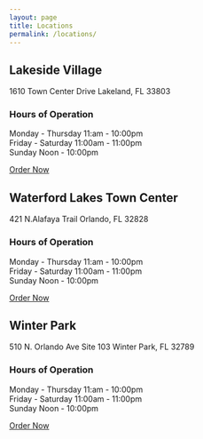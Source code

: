 ```yaml
---
layout: page
title: Locations
permalink: /locations/
---
```



<h2>Lakeside Village</h2>

<p>
1610 Town Center Drive
Lakeland, FL 33803
</p>

<h3>Hours of Operation</h3>

<p>
   Monday - Thursday
   11:am - 10:00pm
    <br>
   Friday - Saturday
   11:00am - 11:00pm
    <br>
   Sunday
   Noon - 10:00pm</p>
<p>

<a class="order_button" href="https://www.grubhub.com/lakeland-fl/pizzeria-valdiano-town-center-dr/?showSmallSearchWidget=Y">Order Now</a>

<h2>Waterford Lakes Town Center</h2>

<p>
421 N.Alafaya Trail
Orlando, FL 32828
</p>

<h3>Hours of Operation</h3>

<p>
   Monday - Thursday
   11:am - 10:00pm
   <br>
   Friday - Saturday
   11:00am - 11:00pm
   <br>
   Sunday
   Noon - 10:00pm
</p>

<a class="order_button" href="https://www.grubhub.com/orlando/pizzeria-valdiano-421-n-alafaya-trl-orlando/?showSmallSearchWidget=Y">Order Now</a>

<h2>Winter Park</h2>

<p>
510 N. Orlando Ave Site 103
Winter Park, FL 32789
</p>

<h3>Hours of Operation</h3>

<p>
   Monday - Thursday
   11:am - 10:00pm
   <br>
   Friday - Saturday
   11:00am - 11:00pm
   <br>
   Sunday
   Noon - 10:00pm
</p>

<a class="order_button" href="https://www.grubhub.com/orlando/pizzeria-valdiano-winter-park/?showSmallSearchWidget=Y">Order Now</a>
